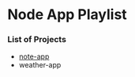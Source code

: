 # Node App Playlist

### List of Projects

* [note-app](https://github.com/dip4k/node-playlist/tree/master/note-app)
* weather-app
